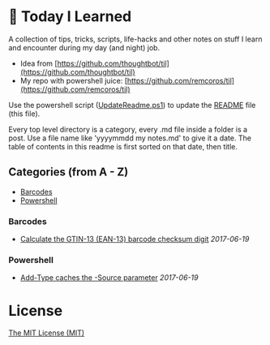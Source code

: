 # :memo: Today I Learned

A collection of tips, tricks, scripts, life-hacks and other notes on stuff I learn and encounter during my day (and night) job.

- Idea from [https://github.com/thoughtbot/til](https://github.com/thoughtbot/til)
- My repo with powershell juice: [https://github.com/remcoros/til](https://github.com/remcoros/til)

Use the powershell script ([UpdateReadme.ps1](UpdateReadme.ps1)) to update the [README](README.md) file (this file). 

Every top level directory is a category, every .md file inside a folder is a post. Use a file name like 'yyyymmdd my notes.md' to give it a date. The table of contents in this readme is first sorted on that date, then title.

## Categories (from A - Z)

<!-- CATEGORIES -->
- [Barcodes](#Barcodes)
- [Powershell](#Powershell)
<!-- /CATEGORIES -->

<!-- TOC -->
### <a name="Barcodes"></a>Barcodes

- [Calculate the GTIN-13 (EAN-13) barcode checksum digit](barcodes/20170619%20gtin-13-checksum.md) *2017-06-19*

### <a name="Powershell"></a>Powershell

- [Add-Type caches the -Source parameter](powershell/20170619%20add-type%20caches%20source%20code.md) *2017-06-19*

<!-- /TOC -->

# License

[The MIT License (MIT)](LICENSE)